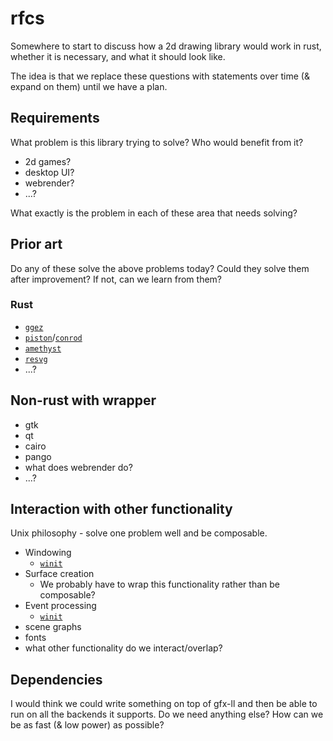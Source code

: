 # rfcs
Somewhere to start to discuss how a 2d drawing library would work in rust, whether it is necessary, and what it should look like.

The idea is that we replace these questions with statements over time (& expand on them) until we have a plan.

## Requirements

What problem is this library trying to solve? Who would benefit from it?

 - 2d games?
 - desktop UI?
 - webrender?
 - ...?
 
What exactly is the problem in each of these area that needs solving?

## Prior art

Do any of these solve the above problems today? Could they solve them after improvement? If not, can we learn from them?

### Rust

 - [`ggez`]
 - [`piston`]/[`conrod`]
 - [`amethyst`]
 - [`resvg`]
 - ...?
 
## Non-rust with wrapper
 - gtk
 - qt
 - cairo
 - pango
 - what does webrender do?
 - ...?

## Interaction with other functionality

Unix philosophy - solve one problem well and be composable.

 - Windowing
   - [`winit`]
 - Surface creation
   - We probably have to wrap this functionality rather than be composable?
 - Event processing
   - [`winit`]
 - scene graphs
 - fonts
 - what other functionality do we interact/overlap?
 
## Dependencies

I would think we could write something on top of gfx-ll and then be able to run on all the backends it supports.
Do we need anything else? How can we be as fast (& low power) as possible?

[`ggez`]: https://github.com/ggez/ggez
[`resvg`]: https://github.com/RazrFalcon/resvg
[`amethyst`]: https://github.com/amethyst/amethyst
[`winit`]: https://github.com/tomaka/winit
[`piston`]: https://github.com/PistonDevelopers/piston
[`conrod`]: https://github.com/PistonDevelopers/conrod
